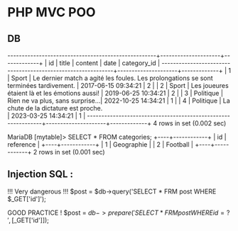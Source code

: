 # PHP MVC POO

## DB

----------------------------------------------------+---------------------+-------------+
| id | title     | content                      | date                | category_id |
-------------------------------------------------------------+---------------------+-------------+
|  1 | Sport     | Le dernier match a agité les foules. Les prolongations se sont terminées tardivement.                                    | 2017-06-15 09:34:21 |           2 |
|  2 | Sport     | Les joueures étaient là et les émotions aussi!                                          | 2019-06-25 10:34:21 |           2 |
|  3 | Politique | Rien ne va plus, sans surprise...| 2022-10-25 14:34:21 |           1 |
|  4 | Politique | La chute de la dictature est proche.                                          
                                                 | 2023-03-25 14:34:21 |           1 |
--------------------------------------------------------------+---------------------+-------------+
4 rows in set (0.002 sec)

MariaDB [mytable]> SELECT * FROM categories;
+----+------------+
| id | reference  |
+----+------------+
|  1 | Geographie |
|  2 | Football   |
+----+------------+
2 rows in set (0.001 sec)

## Injection SQL :

!!! Very dangerous !!!
$post = $db->query('SELECT * FRM post WHERE $_GET['id']');

GOOD PRACTICE !
$post = $db->prepare('SELECT * FRM post WHERE id = ?', [$_GET['id']]);
